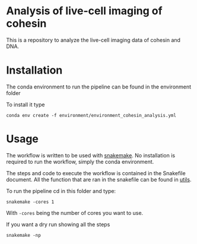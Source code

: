 # Analysis of live-cell imaging of cohesin

This is a repository to analyze the live-cell imaging data of cohesin and DNA.

# Installation

The conda environment to run the pipeline can be found in the environment folder

To install it type

```shell
conda env create -f environment/environment_cohesin_analysis.yml

```

# Usage

The workflow is written to be used with [snakemake](https://snakemake.readthedocs.io/en/stable/). No installation is required to run the workflow, simply the conda environment.

The steps and code to execute the workflow is contained in the Snakefile document. All the function that are ran in the snakefile can be found in [utils](utils.py). 

To run the pipeline cd in this folder and type:

```shell
snakemake -cores 1

```

With `-cores` being the number of cores you want to use.

If you want a dry run showing all the steps

```shell
snakemake -np

```
